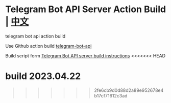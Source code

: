 # Telegram Bot API Server Action Build | [中文](./README-zh.md)
telegram bot api action build

Use Github action build [telegram-bot-api](https://github.com/tdlib/telegram-bot-api.git)

Build script form [Telegram Bot API server build instructions](https://tdlib.github.io/telegram-bot-api/build.html)
<<<<<<< HEAD

build 2023.04.22
=======
>>>>>>> 2fe6cb9d0d88d2a89e952678e4b17cf71612c3ad
